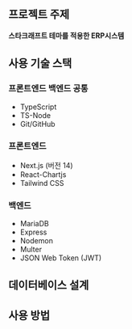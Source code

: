## 프로젝트 주제
**스타크래프트 테마를 적용한 ERP시스템**

## 사용 기술 스택
### 프론트엔드 백엔드 공통
- TypeScript
- TS-Node
- Git/GitHub

### **프론트엔드**
- Next.js (버전 14)
- React-Chartjs
- Tailwind CSS

### **백엔드**

- MariaDB
- Express
- Nodemon
- Multer
- JSON Web Token (JWT)

## 데이터베이스 설계


## 사용 방법
